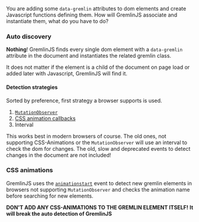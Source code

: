 
You are adding some `data-gremlin` attributes to dom elements and create Javascript functions defining them. How will GremlinJS associate and instantiate them, what do you have to do?

### Auto discovery
**Nothing**!
GremlinJS finds every single dom element with a `data-gremlin` attribute in the document and instantiates the related gremlin class.

It does not matter if the element is a child of the document on page load or added later with Javascript, GremlinJS will find it.



#### Detection strategies

Sorted by preference, first strategy a browser supports is used.

1. [`MutationObserver`](http://devdocs.io/dom/mutationobserver)
2. [CSS animation callbacks](http://www.backalleycoder.com/2012/04/25/i-want-a-damnodeinserted/)
3. Interval

This works best in modern browsers of course. The old ones, not supporting CSS-Animations or the `MutationObserver` will use an interval to check the dom for changes.
The old, slow and deprecated events to detect changes in the document are not included!

### CSS animations
GremlinJS uses the [`animationstart`](http://devdocs.io/dom_events/animationstart) event to detect new gremlin elements in browsers not supporting `MutationObserver` and checks the animation name before searching for new elements.

**DON'T ADD ANY CSS-ANIMATIONS TO THE GREMLIN ELEMENT ITSELF!**
**It will break the auto detection of GremlinJS**